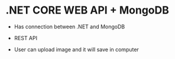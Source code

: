 # .NET CORE WEB API + MongoDB
- Has connection between .NET and MongoDB

- REST API

- User can upload image and it will save in computer